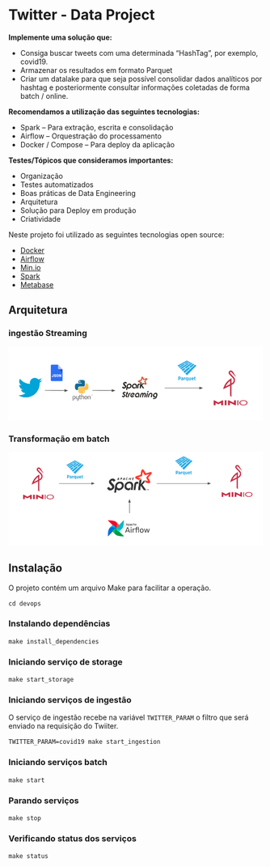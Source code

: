 # Twitter - Data Project 

**Implemente uma solução que:**

- Consiga buscar tweets com uma determinada “HashTag”, por exemplo, covid19.
- Armazenar os resultados em formato Parquet
- Criar um datalake para que seja possível consolidar dados analíticos por hashtag e posteriormente consultar informações coletadas de forma batch / online.

**Recomendamos a utilização das seguintes tecnologias:**

- Spark – Para extração, escrita e consolidação
- Airflow – Orquestração do processamento
- Docker / Compose – Para deploy da aplicação

**Testes/Tópicos que consideramos importantes:**

- Organização
- Testes automatizados
- Boas práticas de Data Engineering
- Arquitetura
- Solução para Deploy em produção
- Criatividade

Neste projeto foi utilizado as seguintes tecnologias open source:
- [Docker](https://www.docker.com)
- [Airflow](https://airflow.apache.org) 
- [Min.io](https://min.io) 
- [Spark](https://spark.apache.org) 
- [Metabase](https://www.metabase.com)

## Arquitetura

### ingestão Streaming
![Arquitetura](docs/ingestao.png)

### Transformação em batch
![Arquitetura](docs/transformacao.png)

 

## Instalação
O projeto contém um arquivo Make para facilitar a operação.
```
cd devops
```

### Instalando dependências
```
make install_dependencies 
``` 
 
### Iniciando serviço de storage
```
make start_storage
``` 

### Iniciando serviços de ingestão
O serviço de ingestão recebe na variável `TWITTER_PARAM` o filtro que será enviado na requisição do Twiiter.
```
TWITTER_PARAM=covid19 make start_ingestion 
``` 
 
### Iniciando serviços batch
```
make start 
``` 

### Parando serviços
```
make stop 
```
### Verificando status dos serviços
```
make status 
```

 